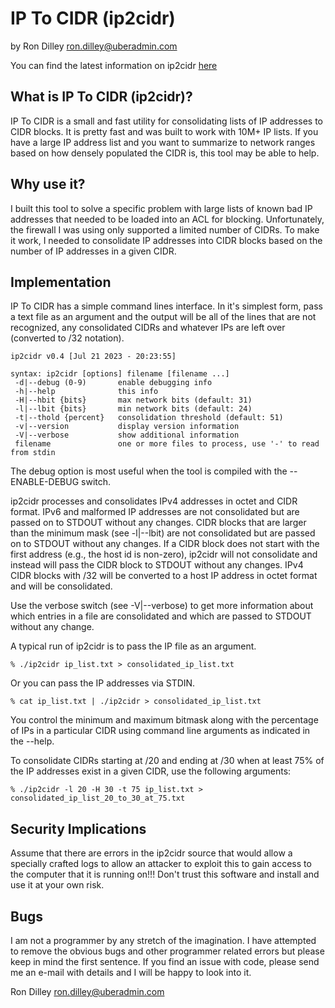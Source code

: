 # IP To CIDR (ip2cidr)

by Ron Dilley <ron.dilley@uberadmin.com>

You can find the latest information on ip2cidr [here](http://www.uberadmin.com/Projects/ip2cidr/ "IP To CIDR")

## What is IP To CIDR (ip2cidr)?

IP To CIDR is a small and fast utility for consolidating lists of IP addresses to
CIDR blocks.  It is pretty fast and was built to work with 10M+ IP lists.  If you
have a large IP address list and you want to summarize to network ranges based on
how densely populated the CIDR is, this tool may be able to help.

## Why use it?

I built this tool to solve a specific problem with large lists of known bad IP
addresses that needed to be loaded into an ACL for blocking.  Unfortunately, the
firewall I was using only supported a limited number of CIDRs.  To make it work,
I needed to consolidate IP addresses into CIDR blocks based on the number of
IP addresses in a given CIDR.

## Implementation

IP To CIDR has a simple command lines interface.  In it's
simplest form, pass a text file as an argument and the output
will be all of the lines that are not recognized, any consolidated
CIDRs and whatever IPs are left over (converted to /32 notation).

```
ip2cidr v0.4 [Jul 21 2023 - 20:23:55]

syntax: ip2cidr [options] filename [filename ...]
 -d|--debug (0-9)       enable debugging info
 -h|--help              this info
 -H|--hbit {bits}       max network bits (default: 31)
 -l|--lbit {bits}       min network bits (default: 24)
 -t|--thold {percent}   consolidation threshold (default: 51)
 -v|--version           display version information
 -V|--verbose           show additional information
 filename               one or more files to process, use '-' to read from stdin
```

The debug option is most useful when the tool is compiled
with the --ENABLE-DEBUG switch.

ip2cidr processes and consolidates IPv4 addresses in octet and CIDR format.  IPv6
and malformed IP addresses are not consolidated but are passed on to STDOUT without
any changes.  CIDR blocks that are larger than the minimum mask (see -l|--lbit) are
not consolidated but are passed on to STDOUT without any changes.  If a CIDR block
does not start with the first address (e.g., the host id is non-zero), ip2cidr will
not consolidate and instead will pass the CIDR block to STDOUT without any changes.
IPv4 CIDR blocks with /32 will be converted to a host IP address in octet format
and will be consolidated.

Use the verbose switch (see -V|--verbose) to get more information about which entries
in a file are consolidated and which are passed to STDOUT without any change.

A typical run of ip2cidr is to pass the IP file as an
argument.

```
% ./ip2cidr ip_list.txt > consolidated_ip_list.txt
```

Or you can pass the IP addresses via STDIN.

```
% cat ip_list.txt | ./ip2cidr > consolidated_ip_list.txt
```

You control the minimum and maximum bitmask along with the percentage of IPs
in a particular CIDR using command line arguments as indicated in the --help.

To consolidate CIDRs starting at /20 and ending at /30 when at least 75% of
the IP addresses exist in a given CIDR, use the following arguments:

```
% ./ip2cidr -l 20 -H 30 -t 75 ip_list.txt > consolidated_ip_list_20_to_30_at_75.txt
```

## Security Implications

Assume that there are errors in the ip2cidr source that
would allow a specially crafted logs to allow an attacker
to exploit this to gain access to the computer that it is
running on!!!  Don't trust this software and install and use
it at your own risk.

## Bugs

I am not a programmer by any stretch of the imagination.  I
have attempted to remove the obvious bugs and other
programmer related errors but please keep in mind the first
sentence.  If you find an issue with code, please send me
an e-mail with details and I will be happy to look into
it.

Ron Dilley
ron.dilley@uberadmin.com
